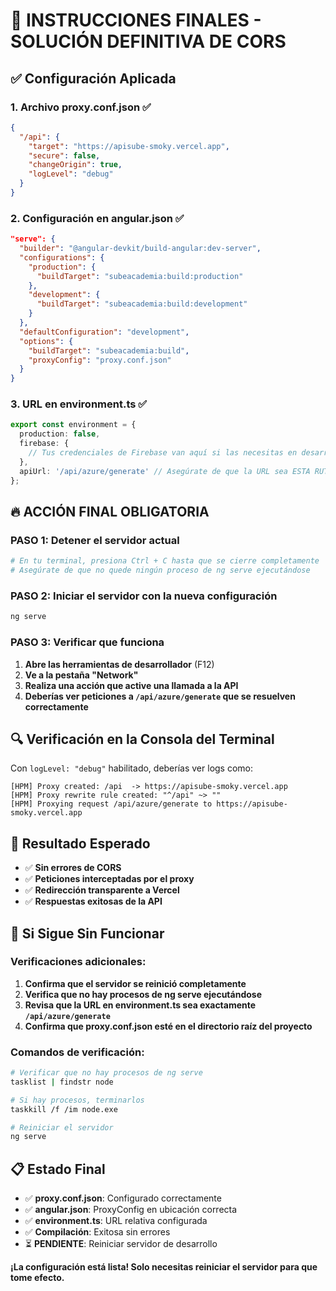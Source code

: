 # 🚀 INSTRUCCIONES FINALES - SOLUCIÓN DEFINITIVA DE CORS

## ✅ Configuración Aplicada

### 1. Archivo proxy.conf.json ✅
```json
{
  "/api": {
    "target": "https://apisube-smoky.vercel.app",
    "secure": false,
    "changeOrigin": true,
    "logLevel": "debug"
  }
}
```

### 2. Configuración en angular.json ✅
```json
"serve": {
  "builder": "@angular-devkit/build-angular:dev-server",
  "configurations": {
    "production": {
      "buildTarget": "subeacademia:build:production"
    },
    "development": {
      "buildTarget": "subeacademia:build:development"
    }
  },
  "defaultConfiguration": "development",
  "options": {
    "buildTarget": "subeacademia:build",
    "proxyConfig": "proxy.conf.json"
  }
}
```

### 3. URL en environment.ts ✅
```typescript
export const environment = {
  production: false,
  firebase: {
    // Tus credenciales de Firebase van aquí si las necesitas en desarrollo
  },
  apiUrl: '/api/azure/generate' // Asegúrate de que la URL sea ESTA RUTA RELATIVA.
};
```

## 🔥 ACCIÓN FINAL OBLIGATORIA

### PASO 1: Detener el servidor actual
```bash
# En tu terminal, presiona Ctrl + C hasta que se cierre completamente
# Asegúrate de que no quede ningún proceso de ng serve ejecutándose
```

### PASO 2: Iniciar el servidor con la nueva configuración
```bash
ng serve
```

### PASO 3: Verificar que funciona
1. **Abre las herramientas de desarrollador** (F12)
2. **Ve a la pestaña "Network"**
3. **Realiza una acción que active una llamada a la API**
4. **Deberías ver peticiones a `/api/azure/generate` que se resuelven correctamente**

## 🔍 Verificación en la Consola del Terminal

Con `logLevel: "debug"` habilitado, deberías ver logs como:
```
[HPM] Proxy created: /api  -> https://apisube-smoky.vercel.app
[HPM] Proxy rewrite rule created: "^/api" ~> ""
[HPM] Proxying request /api/azure/generate to https://apisube-smoky.vercel.app
```

## 🎯 Resultado Esperado

- ✅ **Sin errores de CORS**
- ✅ **Peticiones interceptadas por el proxy**
- ✅ **Redirección transparente a Vercel**
- ✅ **Respuestas exitosas de la API**

## 🚨 Si Sigue Sin Funcionar

### Verificaciones adicionales:
1. **Confirma que el servidor se reinició completamente**
2. **Verifica que no hay procesos de ng serve ejecutándose**
3. **Revisa que la URL en environment.ts sea exactamente `/api/azure/generate`**
4. **Confirma que proxy.conf.json esté en el directorio raíz del proyecto**

### Comandos de verificación:
```bash
# Verificar que no hay procesos de ng serve
tasklist | findstr node

# Si hay procesos, terminarlos
taskkill /f /im node.exe

# Reiniciar el servidor
ng serve
```

## 📋 Estado Final

- ✅ **proxy.conf.json**: Configurado correctamente
- ✅ **angular.json**: ProxyConfig en ubicación correcta
- ✅ **environment.ts**: URL relativa configurada
- ✅ **Compilación**: Exitosa sin errores
- ⏳ **PENDIENTE**: Reiniciar servidor de desarrollo

**¡La configuración está lista! Solo necesitas reiniciar el servidor para que tome efecto.**
